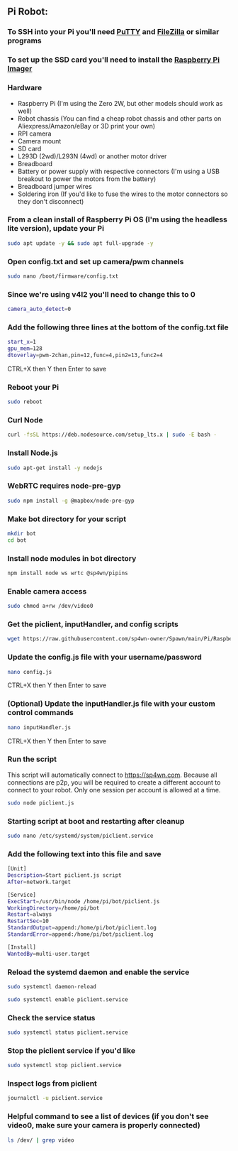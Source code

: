 ## Pi Robot:

### To SSH into your Pi you'll need [PuTTY](https://www.putty.org/) and [FileZilla](https://filezilla-project.org/download.php?platform=win64) or similar programs  

### To set up the SSD card you'll need to install the [Raspberry Pi Imager](https://www.raspberrypi.com/software/)

### Hardware
- Raspberry Pi (I'm using the Zero 2W, but other models should work as well)
- Robot chassis (You can find a cheap robot chassis and other parts on Aliexpress/Amazon/eBay or 3D print your own)
- RPI camera
- Camera mount
- SD card
- L293D (2wd)/L293N (4wd) or another motor driver
- Breadboard
- Battery or power supply with respective connectors (I'm using a USB breakout to power the motors from the battery)
- Breadboard jumper wires 
- Soldering iron (If you'd like to fuse the wires to the motor connectors so they don't disconnect)

### From a clean install of Raspberry Pi OS (I'm using the headless lite version), update your Pi
```bash
sudo apt update -y && sudo apt full-upgrade -y
```

### Open config.txt and set up camera/pwm channels
```bash
sudo nano /boot/firmware/config.txt
```

### Since we're using v4l2 you'll need to change this to 0
```bash
camera_auto_detect=0
```

### Add the following three lines at the bottom of the config.txt file
```bash
start_x=1
gpu_mem=128
dtoverlay=pwm-2chan,pin=12,func=4,pin2=13,func2=4
```
CTRL+X then Y then Enter to save

### Reboot your Pi
```bash
sudo reboot
```

### Curl Node
```bash
curl -fsSL https://deb.nodesource.com/setup_lts.x | sudo -E bash -
```

### Install Node.js
```bash
sudo apt-get install -y nodejs
```

### WebRTC requires node-pre-gyp
```bash
sudo npm install -g @mapbox/node-pre-gyp
```

### Make bot directory for your script
```bash
mkdir bot
cd bot
```

### Install node modules in bot directory
```bash
npm install node ws wrtc @sp4wn/pipins
```

### Enable camera access
```bash
sudo chmod a+rw /dev/video0
```

### Get the piclient, inputHandler, and config scripts
```bash
wget https://raw.githubusercontent.com/sp4wn-owner/Spawn/main/Pi/Raspberry%20Pi%20Zero%202W/piclient.js https://raw.githubusercontent.com/sp4wn-owner/Spawn/main/Pi/Raspberry%20Pi%20Zero%202W/inputHandler.js https://raw.githubusercontent.com/sp4wn-owner/Spawn/main/Pi/Raspberry%20Pi%20Zero%202W/config.js
```

### Update the config.js file with your username/password
```bash
nano config.js
```
CTRL+X then Y then Enter to save

### (Optional) Update the inputHandler.js file with your custom control commands
```bash
nano inputHandler.js
```
CTRL+X then Y then Enter to save

### Run the script
This script will automatically connect to https://sp4wn.com. Because all connections are p2p, you will be required to create a different account to connect to your robot. Only one session per account is allowed at a time.
```bash
sudo node piclient.js
```

### Starting script at boot and restarting after cleanup
```bash
sudo nano /etc/systemd/system/piclient.service
```

### Add the following text into this file and save
```bash
[Unit]
Description=Start piclient.js script
After=network.target

[Service]
ExecStart=/usr/bin/node /home/pi/bot/piclient.js
WorkingDirectory=/home/pi/bot
Restart=always
RestartSec=10
StandardOutput=append:/home/pi/bot/piclient.log
StandardError=append:/home/pi/bot/piclient.log

[Install]
WantedBy=multi-user.target
```

### Reload the systemd daemon and enable the service
```bash
sudo systemctl daemon-reload
```
```bash
sudo systemctl enable piclient.service
```

### Check the service status
```bash
sudo systemctl status piclient.service
```

### Stop the piclient service if you'd like
```bash
sudo systemctl stop piclient.service
```

### Inspect logs from piclient
```bash
journalctl -u piclient.service
```

### Helpful command to see a list of devices (if you don't see video0, make sure your camera is properly connected)
```bash
ls /dev/ | grep video
```

